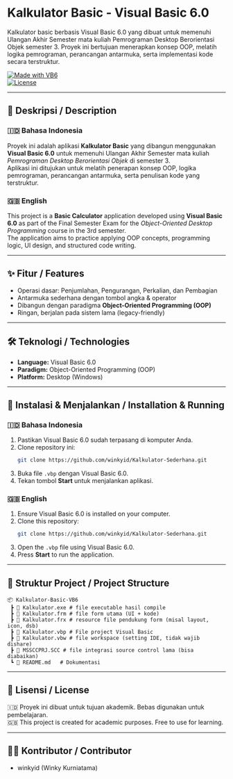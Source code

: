 #  Kalkulator Basic - Visual Basic 6.0  
Kalkulator basic berbasis Visual Basic 6.0 yang dibuat untuk memenuhi Ulangan Akhir Semester mata kuliah Pemrograman Desktop Berorientasi Objek semester 3. Proyek ini bertujuan menerapkan konsep OOP, melatih logika pemrograman, perancangan antarmuka, serta implementasi kode secara terstruktur.

[![Made with VB6](https://img.shields.io/badge/Made%20with-VB6-blue?style=flat-square)]()  
[![License](https://img.shields.io/badge/License-Academic-lightgrey?style=flat-square)]()  

---

## 📖 Deskripsi / Description  

### 🇮🇩 Bahasa Indonesia  
Proyek ini adalah aplikasi **Kalkulator Basic** yang dibangun menggunakan **Visual Basic 6.0** untuk memenuhi Ulangan Akhir Semester mata kuliah *Pemrograman Desktop Berorientasi Objek* di semester 3.  
Aplikasi ini ditujukan untuk melatih penerapan konsep OOP, logika pemrograman, perancangan antarmuka, serta penulisan kode yang terstruktur.  

### 🇬🇧 English  
This project is a **Basic Calculator** application developed using **Visual Basic 6.0** as part of the Final Semester Exam for the *Object-Oriented Desktop Programming* course in the 3rd semester.  
The application aims to practice applying OOP concepts, programming logic, UI design, and structured code writing.  

---

## ✨ Fitur / Features  
- Operasi dasar: Penjumlahan, Pengurangan, Perkalian, dan Pembagian  
- Antarmuka sederhana dengan tombol angka & operator  
- Dibangun dengan paradigma **Object-Oriented Programming (OOP)**  
- Ringan, berjalan pada sistem lama (legacy-friendly)  

---

## 🛠️ Teknologi / Technologies  
- **Language:** Visual Basic 6.0  
- **Paradigm:** Object-Oriented Programming (OOP)  
- **Platform:** Desktop (Windows)  

---

## 🚀 Instalasi & Menjalankan / Installation & Running  

### 🇮🇩 Bahasa Indonesia  
1. Pastikan Visual Basic 6.0 sudah terpasang di komputer Anda.  
2. Clone repository ini:  
   ```bash
   git clone https://github.com/winkyid/Kalkulator-Sederhana.git
   ```  
3. Buka file `.vbp` dengan Visual Basic 6.0.  
4. Tekan tombol **Start** untuk menjalankan aplikasi.  

### 🇬🇧 English  
1. Ensure Visual Basic 6.0 is installed on your computer.  
2. Clone this repository:  
   ```bash
   git clone https://github.com/winkyid/Kalkulator-Sederhana.git
   ```  
3. Open the `.vbp` file using Visual Basic 6.0.  
4. Press **Start** to run the application.  

---

## 📂 Struktur Project / Project Structure  
```
📦 Kalkulator-Basic-VB6
 ┣ 📜 Kalkulator.exe # file executable hasil compile
 ┣ 📜 Kalkulator.frm # file form utama (UI + kode)
 ┣ 📜 Kalkulator.frx # resource file pendukung form (misal layout, icon, dsb)
 ┣ 📜 Kalkulator.vbp # File project Visual Basic
 ┣ 📜 Kalkulator.vbw # file workspace (setting IDE, tidak wajib dishare)
 ┣ 📜 MSSCCPRJ.SCC # file integrasi source control lama (bisa diabaikan)
 ┗ 📜 README.md   # Dokumentasi
```

---

## 📜 Lisensi / License  
🇮🇩 Proyek ini dibuat untuk tujuan akademik. Bebas digunakan untuk pembelajaran.  
🇬🇧 This project is created for academic purposes. Free to use for learning.  

---

## 👨‍💻 Kontributor / Contributor  
- winkyid (Winky Kurniatama)
